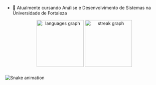 <!--
- 🔭 I’m currently working on ... 
-->
- 🌱 Atualmente cursando Análise e Desenvolvimento de Sistemas na Universidade de Fortaleza
<!--
- 👯 I’m looking to collaborate on ...
- 🤔 I’m looking for help with ...
- 💬 Ask me about ...
- 📫 How to reach me: ...
- 😄 Pronouns: ...
- ⚡ Fun fact: ...
-->
<div align="center">
  <img src="https://github-readme-stats.vercel.app/api/top-langs?username=GervasioNeto&locale=en&hide_title=false&layout=compact&card_width=320&langs_count=5&theme=kacho_ga&hide_border=false&order=2" height="150" alt="languages graph"  />
  <img src="https://streak-stats.demolab.com?user=GervasioNeto&locale=en&mode=daily&theme=kacho_ga&hide_border=false&border_radius=5&order=3" height="150" alt="streak graph"  />
</div>

###

<img src="https://raw.githubusercontent.com/GervasioNeto/GervasioNeto/output/snake.svg" alt="Snake animation"/>

###
